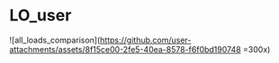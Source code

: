 # LO_user
 
![all_loads_comparison](https://github.com/user-attachments/assets/8f15ce00-2fe5-40ea-8578-f6f0bd190748 =300x)